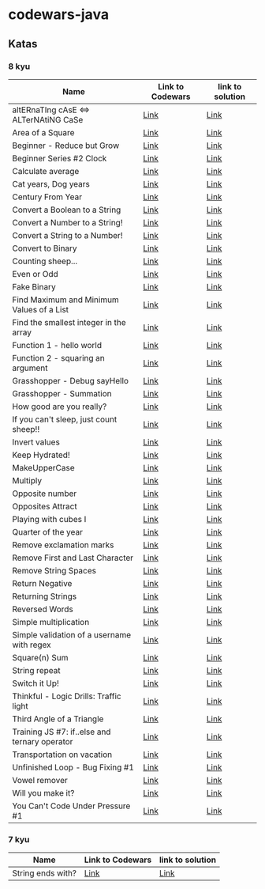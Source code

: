 # codewars-java

## Katas

### 8 kyu

| Name | Link to Codewars | link to solution |
| --- | --- | --- |
| altERnaTIng cAsE <=> ALTerNAtiNG CaSe | [Link](https://www.codewars.com/kata/56efc695740d30f963000557) | [Link]() |
| Area of a Square | [Link](https://www.codewars.com/kata/5748838ce2fab90b86001b1a) | [Link]() |
| Beginner - Reduce but Grow | [Link](https://www.codewars.com/kata/57f780909f7e8e3183000078) | [Link]() |
| Beginner Series #2 Clock | [Link](https://www.codewars.com/kata/55f9bca8ecaa9eac7100004a) | [Link](./src/main/java/kyu8/ConvertABooleanToAString.java) |
| Calculate average | [Link](https://www.codewars.com/kata/57a2013acf1fa5bfc4000921) | [Link]() |
| Cat years, Dog years | [Link](https://www.codewars.com/kata/5a6663e9fd56cb5ab800008b) | [Link]() |
| Century From Year | [Link](https://www.codewars.com/kata/5a3fe3dde1ce0e8ed6000097) | [Link]() |
| Convert a Boolean to a String | [Link](https://www.codewars.com/kata/551b4501ac0447318f0009cd) | [Link](./src/main/java/kyu8/ConvertABooleanToAString.java) |
| Convert a Number to a String! | [Link](https://www.codewars.com/kata/5265326f5fda8eb1160004c8) | [Link]() |
| Convert a String to a Number! | [Link](https://www.codewars.com/kata/544675c6f971f7399a000e79) | [Link]() |
| Convert to Binary| [Link](https://www.codewars.com/kata/59fca81a5712f9fa4700159a) | [Link]() |
| Counting sheep... | [Link](https://www.codewars.com/kata/54edbc7200b811e956000556) | [Link]() |
| Even or Odd | [Link](https://www.codewars.com/kata/53da3dbb4a5168369a0000fe) | [Link](.src/main/java/kyu8/EvenOrOdd.java) |
| Fake Binary | [Link](https://www.codewars.com/kata/57eae65a4321032ce000002d) | [Link]() |
| Find Maximum and Minimum Values of a List | [Link](https://www.codewars.com/kata/577a98a6ae28071780000989) | [Link]() |
| Find the smallest integer in the array | [Link](https://www.codewars.com/kata/55a2d7ebe362935a210000b2) | [Link]() |
| Function 1 - hello world | [Link](https://www.codewars.com/kata/523b4ff7adca849afe000035) | [Link]() |
| Function 2 - squaring an argument | [Link](https://www.codewars.com/kata/523b623152af8a30c6000027) | [Link]() |
| Grasshopper - Debug sayHello | [Link](https://www.codewars.com/kata/5625618b1fe21ab49f00001f) | [Link]() |
| Grasshopper - Summation | [Link](https://www.codewars.com/kata/55d24f55d7dd296eb9000030) | [Link]() |
| How good are you really? | [Link](https://www.codewars.com/kata/5601409514fc93442500010b) | [Link]() |
| If you can't sleep, just count sheep!! | [Link](https://www.codewars.com/kata/5b077ebdaf15be5c7f000077) | [Link]() |
| Invert values | [Link](https://www.codewars.com/kata/5899dc03bc95b1bf1b0000ad) | [Link]() |
| Keep Hydrated! | [Link](https://www.codewars.com/kata/582cb0224e56e068d800003c) | [Link](.src/main/java/kyu8/KeepHydrated.java) |
| MakeUpperCase | [Link](https://www.codewars.com/kata/57a0556c7cb1f31ab3000ad7) | [Link]() |
| Multiply | [Link](https://www.codewars.com/kata/50654ddff44f800200000004) | [Link]() |
| Opposite number | [Link](https://www.codewars.com/kata/56dec885c54a926dcd001095) | [Link]() |
| Opposites Attract | [Link](https://www.codewars.com/kata/555086d53eac039a2a000083) | [Link]() |
| Playing with cubes I | [Link](https://www.codewars.com/kata/55c0a79e20be94c91400014b) | [Link]() |
| Quarter of the year | [Link](https://www.codewars.com/kata/5ce9c1000bab0b001134f5af) | [Link](./src/main/java/kyu8/QuarterOfTheYear.java) |
| Remove exclamation marks | [Link](https://www.codewars.com/kata/57a0885cbb9944e24c00008e) | [Link]() |
| Remove First and Last Character | [Link](https://www.codewars.com/kata/56bc28ad5bdaeb48760009b0) | [Link]() |
| Remove String Spaces | [Link](https://www.codewars.com/kata/57eae20f5500ad98e50002c5) | [Link]() |
| Return Negative | [Link](https://www.codewars.com/kata/55685cd7ad70877c23000102) | [Link]() |
| Returning Strings | [Link](https://www.codewars.com/kata/55a70521798b14d4750000a4) | [Link]() |
| Reversed Words | [Link](https://www.codewars.com/kata/51c8991dee245d7ddf00000e) | [Link](./src/main/java/kyu8/ReversedWords.java) |
| Simple multiplication | [Link](https://www.codewars.com/kata/583710ccaa6717322c000105) | [Link](./src/main/java/kyu8/SimpleMultiplication.java) |
| Simple validation of a username with regex | [Link](https://www.codewars.com/kata/56a3f08aa9a6cc9b75000023) | [Link]() |
| Square(n) Sum | [Link](https://www.codewars.com/kata/515e271a311df0350d00000f) | [Link]() |
| String repeat | [Link](https://www.codewars.com/kata/57a0e5c372292dd76d000d7e) | [Link]() |
| Switch it Up! | [Link](https://www.codewars.com/kata/5808dcb8f0ed42ae34000031) | [Link]() |
| Thinkful - Logic Drills: Traffic light | [Link](https://www.codewars.com/kata/58649884a1659ed6cb000072) | [Link]() |
| Third Angle of a Triangle | [Link](https://www.codewars.com/kata/5a023c426975981341000014) | [Link](./src/main/java/kyu8/ThirdAngleOfATriangle.java) |
| Training JS #7: if..else and ternary operator | [Link](https://www.codewars.com/kata/57202aefe8d6c514300001fd) | [Link]() |
| Transportation on vacation | [Link](https://www.codewars.com/kata/568d0dd208ee69389d000016) | [Link]() |
| Unfinished Loop - Bug Fixing #1 | [Link](https://www.codewars.com/kata/55c28f7304e3eaebef0000da) | [Link](./src/main/java/kyu8/ConvertABooleanToAString.java) |
| Vowel remover | [Link](https://www.codewars.com/kata/5547929140907378f9000039) | [Link]() |
| Will you make it? | [Link](https://www.codewars.com/kata/5861d28f124b35723e00005e) | [Link]() |
| You Can't Code Under Pressure #1 | [Link](https://www.codewars.com/kata/53ee5429ba190077850011d4) | [Link]() |

### 7 kyu

| Name | Link to Codewars | link to solution |
| --- | --- | --- |
| String ends with? | [Link](https://www.codewars.com/kata/51f2d1cafc9c0f745c00037d/train/java) | [Link](./src/main/java/kyu7/StringEndsWith.java) |
